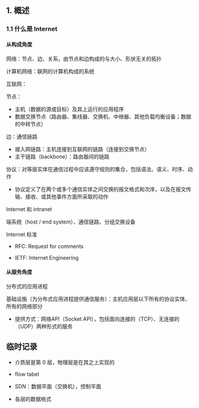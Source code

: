 ## 1. 概述

### 1.1 什么是 Internet

#### 从构成角度

网络：节点、边、关系，由节点和边构成的与大小、形状无关的拓扑

计算机网络：联网的计算机构成的系统

互联网：

节点：

- 主机（数据的源或目标）及其上运行的应用程序
- 数据交换节点（路由器、集线器、交换机、中继器、其他负载均衡设备；数据的中转节点）

边：通信链路

- 接入网链路：主机连接到互联网的链路（连接到交换节点）
- 主干链路（backbone）：路由器间的链路

协议：对等层实体在通信过程中应该遵守规则的集合，包括语法、语义、时序、动作

- 协议定义了在两个或多个通信实体之间交换的报文格式和次序，以及在报文传输、接收、或其他事件方面所采取的动作

Internet 和 intranet

端系统（host / end system）、通信链路、分组交换设备

Internet 标准 

- RFC: Request for comments 

- IETF: Internet Engineering 

#### 从服务角度

分布式的应用进程

基础设施（为分布式应用进程提供通信服务）：主机应用层以下所有的协议实体、所有的网络部分

- 提供方式：网络API（Socket API），包括面向连接的（TCP）、无连接的（UDP）两种形式的服务















## 临时记录

- 介质层是第 0 层，物理层是在其之上实现的

- flow tabel

- SDN：数据平面（交换机），控制平面
- 各层的数据格式





































